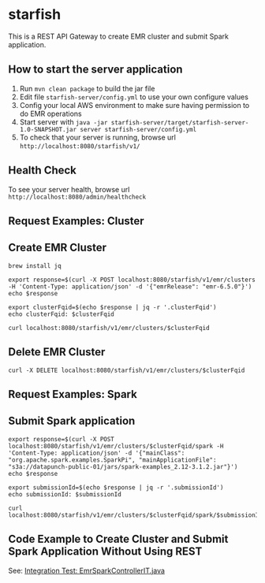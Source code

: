 # starfish

This is a REST API Gateway to create EMR cluster and submit Spark application.

How to start the server application
---

1. Run `mvn clean package` to build the jar file
2. Edit file `starfish-server/config.yml` to use your own configure values
3. Config your local AWS environment to make sure having permission to do EMR operations
4. Start server with `java -jar starfish-server/target/starfish-server-1.0-SNAPSHOT.jar server starfish-server/config.yml`
5. To check that your server is running, browse url `http://localhost:8080/starfish/v1/`

Health Check
---

To see your server health, browse url `http://localhost:8080/admin/healthcheck`

Request Examples: Cluster
---

## Create EMR Cluster

```
brew install jq

export response=$(curl -X POST localhost:8080/starfish/v1/emr/clusters -H 'Content-Type: application/json' -d '{"emrRelease": "emr-6.5.0"}')
echo $response

export clusterFqid=$(echo $response | jq -r '.clusterFqid')
echo clusterFqid: $clusterFqid

curl localhost:8080/starfish/v1/emr/clusters/$clusterFqid
```

## Delete EMR Cluster

```
curl -X DELETE localhost:8080/starfish/v1/emr/clusters/$clusterFqid
```

Request Examples: Spark
---

## Submit Spark application

```
export response=$(curl -X POST localhost:8080/starfish/v1/emr/clusters/$clusterFqid/spark -H 'Content-Type: application/json' -d '{"mainClass": "org.apache.spark.examples.SparkPi", "mainApplicationFile": "s3a://datapunch-public-01/jars/spark-examples_2.12-3.1.2.jar"}')
echo $response

export submissionId=$(echo $response | jq -r '.submissionId')
echo submissionId: $submissionId

curl localhost:8080/starfish/v1/emr/clusters/$clusterFqid/spark/$submissionId
```

Code Example to Create Cluster and Submit Spark Application Without Using REST
---

See: [Integration Test: EmrSparkControllerIT.java](starfish-emr/src/test/java/org/datapunch/starfish/core/EmrSparkControllerIT.java)

